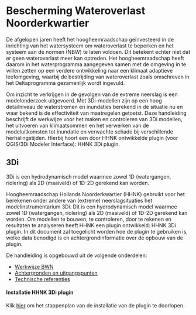 # Bescherming Wateroverlast Noorderkwartier
De afgelopen jaren heeft het hoogheemraadschap geïnvesteerd in de inrichting van het watersysteem om wateroverlast te beperken en het systeem aan de normen (NBW) te laten voldoen. Dit betekent echter niet dat er geen wateroverlast meer kan optreden. Het hoogheemraadschap heeft daarom in het waterprogramma aangegeven samen met de omgeving in te willen zetten op een verdere ontwikkeling naar een klimaat adaptieve leefomgeving, waarbij de bestrijding van wateroverlast zoals omschreven in het Deltaprogramma gezamenlijk wordt ingevuld.

Om inzicht te verkrijgen in de gevolgen van de extreme neerslag is een modelonderzoek uitgevoerd. Met 3Di-modellen zijn op een hoog detailniveau de waterstromen en inundaties berekend in de situatie nu en waar bekend is de effectiviteit van maatregelen getoetst. Deze handleiding beschrijft de werkwijze voor het maken en controleren van 3Di modellen, het uitvoeren van klimaatsommen en het verwerken van de modeluitkomsten tot inundatie en verwachte schade bij verschillende herhalingstijden. Hierbij hoort een door HHNK ontwikkelde plugin (voor QGIS/3Di Modeler Interface): HHNK 3Di plugin.

## 3Di
3Di is een hydrodynamisch model waarmee zowel 1D (watergangen, riolering) als 2D (maaiveld) of 1D-2D gerekend kan worden.




Hoogheemraadschap Hollands Noorderkwartier (HHNK) gebruikt voor het berekenen onder andere van (extreme) neerslagsituaties het modelinstrumentarium 3Di. Dit is een hydrodynamisch model waarmee zowel 1D (watergangen, riolering) als 2D (maaiveld) of 1D-2D gerekend kan worden. Om modellen te bouwen, te controleren, door te rekenen en resultaten te analyseren heeft HHNK een plugin ontwikkeld: HHNK 3Di plugin. In dit document zal toegelicht worden hoe de plugin te gebruiken is, welke data benodigd is en achtergrondinformatie over de opbouw van de plugin. 

De handleiding is opgebouwd uit de volgende onderdelen:

- [Werkwijze BWN](../2_werkwijze_bwn/werkwijze_bwn.md)
- [Achtergronden en uitgangspunten](../3_achtergronden_en_uitgangspunten/achtergronden_en_uitgangspunten.md)
- [Technische referenties](../4_technische_referenties/technische_referenties.md)

#### Installatie HHNK 3Di plugin
Klik [hier](../installatie/installatie_handleiding.md) om het stappenplan van de installatie van de plugin te doorlopen.
